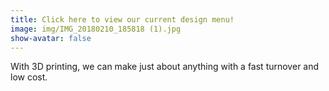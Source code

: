 ```yaml
---
title: Click here to view our current design menu!
image: img/IMG_20180210_185818 (1).jpg
show-avatar: false
---
```


With 3D printing, we can make just about anything with a fast turnover and low cost.

